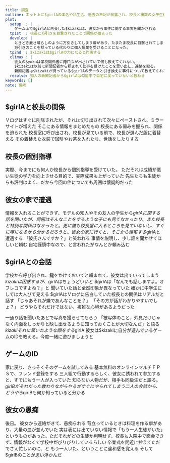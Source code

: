 ```yaml
---
title: 調査
outline: ネット上に$girlAの本名や私生活、過去の日記が暴露され、校長と複数の女子生徒の個人指導の話も出て炎上する。$kizakiは過去に彼女からもらったゲームのＩＤを使い接触を試みる
plot:
  setup  : |
    ゲーム上で$girlAと再会した$kizakiは、彼女から事件に関する事実を聞かされる
  tp1st  : 校長に万引きを目撃されたことで関係が始まった
  develop: |
    ときどき憂さ晴らしのように万引きしてしまう癖があり、たまたま校長に目撃されてしまう。
    万引きのことを黙っている代わりに個人授業を受けることになった。
  tp2nd  : $kizakiは$girlAの力になると約束する
  climax : |
    彼女の$yukaは学校関係者に箝口令が出されていて何も教えてくれない。
    $kizakiは以前に新聞記者から頼まれて仕事を受けたことを思い出し、連絡を取る。
    新聞記者は$kizakiが持っている$girlAのデータと引き換えに事件について教えてくれると約束する
  resolve: 知人の新聞記者から$girlAは勾留中で自宅に戻っていないと教わる
keywords: []
note: 備考
---
```


## $girlAと校長の関係

Ｖログはすぐに削除されたが、それは切り出されて次々にペーストされ、ミラーサイトが増えた
そこにある情報をまとめたもの
校長にある弱みを握られ、関係を迫られた
校長室に呼び出され、校長が見ている前で、校長が選んだ服に着替える
その着替えた衣装で珈琲やお茶を入れたり、世話をしたりする

## 校長の個別指導

実際、今までにも何人か校長から個別指導を受けていた。
ただそれは成績が悪い生徒の学力を向上させる目的で、実際成果も上がっていた
先生たちも生徒からも評判はよく、だから今回の件についても周囲は懐疑的だった

## 彼女の家で遭遇

情報を入れることができず、モデルの知人やその友人の学生から$girlAに関する話を聞いたが、周囲はそんなことをするような子にも見てなかったり、また校長と特別な関係はなかったと。更に誰も校長室に入るところを見ていないし、すぐに噂になるから分かるだろうと。
彼女の家に行くと、そこから帰宅する$girlAと遭遇する
「彼氏さんですか？」と笑われる
事情を説明し、少し話を聞かせてほしいと頼む
自宅謹慎中なので、と言われたがなんとか頼み込む

## $girlAとの会話

学校から呼び出され、鍵をかけておいてと頼まれて、彼女は出ていってしまう
$kizakiは困惑するが、$girlAはちょうどいいと
$girlAは「なんでも話しますよ。オフレコですよね？」と
聞いていた話と全然印象が異なっていた
確かに中学生にしては大人びて見える
$girlAはＶログに告白していた校長との関係はリアルだと話す
「じゃあそれが嫌であんなことを？」
「その方が話がわかりやすいでしょ？」
どうやらそれだけではない、複雑な心境があるようだった

一通り話を聞いたあとで写真を撮らせてもらう
「被写体のこと、外見だけじゃなく内面をしっかりと映し出せるように知っておくことが大切なんだ」と語る$kizaki
それに驚いたような顔をする$girlA
彼女は$kizakiに自分が遊んでいるゲームのIDを教える。今度一緒に遊びましょうと

## ゲームのID

家に戻り、さっそくそのゲームを試してみる
基本無料のオンラインマルチＦＰＳで、フレンド登録をする
三人組で行動するらしく、彼女に誘われて参加すると、すでにもう一人が入っていた
知らない人物だが、相手も同級生だと語る。
$girlBがそれだった
教わりながらやるがすぐにやられてしまう
二人の会話から、どうやら$girlBも何か知っていると分かる

## 彼女の愚痴

後日。
彼女から連絡がきて、愚痴られる
苛立っているときは料理を作る癖があり、大量の皿が並んでいた
実は表には出ていない情報で「もう一人生徒がいた」というものがあった。ただそれがどの生徒か判明せず、校長も入院中で面会できず、情報がなくて学校中がぴりぴりしているらしい
卒業式を間近に控えてただでさえ忙しいのに、と
もう一人いた、ということに違和感を覚える
そして$girlBのことが思い浮かんだ

